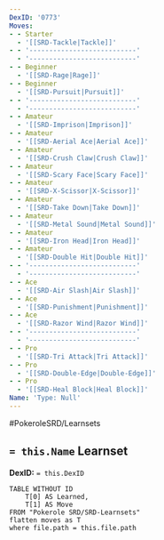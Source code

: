 ```yaml
---
DexID: '0773'
Moves:
- - Starter
  - '[[SRD-Tackle|Tackle]]'
- - '---------------------------'
  - '---------------------------'
- - Beginner
  - '[[SRD-Rage|Rage]]'
- - Beginner
  - '[[SRD-Pursuit|Pursuit]]'
- - '---------------------------'
  - '---------------------------'
- - Amateur
  - '[[SRD-Imprison|Imprison]]'
- - Amateur
  - '[[SRD-Aerial Ace|Aerial Ace]]'
- - Amateur
  - '[[SRD-Crush Claw|Crush Claw]]'
- - Amateur
  - '[[SRD-Scary Face|Scary Face]]'
- - Amateur
  - '[[SRD-X-Scissor|X-Scissor]]'
- - Amateur
  - '[[SRD-Take Down|Take Down]]'
- - Amateur
  - '[[SRD-Metal Sound|Metal Sound]]'
- - Amateur
  - '[[SRD-Iron Head|Iron Head]]'
- - Amateur
  - '[[SRD-Double Hit|Double Hit]]'
- - '---------------------------'
  - '---------------------------'
- - Ace
  - '[[SRD-Air Slash|Air Slash]]'
- - Ace
  - '[[SRD-Punishment|Punishment]]'
- - Ace
  - '[[SRD-Razor Wind|Razor Wind]]'
- - '---------------------------'
  - '---------------------------'
- - Pro
  - '[[SRD-Tri Attack|Tri Attack]]'
- - Pro
  - '[[SRD-Double-Edge|Double-Edge]]'
- - Pro
  - '[[SRD-Heal Block|Heal Block]]'
Name: 'Type: Null'
---
```


#PokeroleSRD/Learnsets

## `= this.Name` Learnset

**DexID:** `= this.DexID`

```dataview
TABLE WITHOUT ID
    T[0] AS Learned,
    T[1] AS Move
FROM "Pokerole SRD/SRD-Learnsets"
flatten moves as T
where file.path = this.file.path
```
